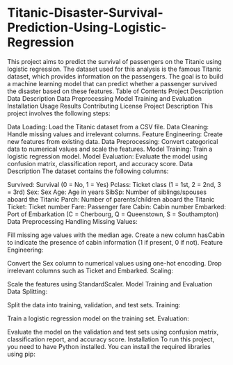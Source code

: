 # Titanic-Disaster-Survival-Prediction-Using-Logistic-Regression
This project aims to predict the survival of passengers on the Titanic using logistic regression. The dataset used for this analysis is the famous Titanic dataset, which provides information on the passengers. The goal is to build a machine learning model that can predict whether a passenger survived the disaster based on these features.
Table of Contents
Project Description
Data Description
Data Preprocessing
Model Training and Evaluation
Installation
Usage
Results
Contributing
License
Project Description
This project involves the following steps:

Data Loading: Load the Titanic dataset from a CSV file.
Data Cleaning: Handle missing values and irrelevant columns.
Feature Engineering: Create new features from existing data.
Data Preprocessing: Convert categorical data to numerical values and scale the features.
Model Training: Train a logistic regression model.
Model Evaluation: Evaluate the model using confusion matrix, classification report, and accuracy score.
Data Description
The dataset contains the following columns:

Survived: Survival (0 = No, 1 = Yes)
Pclass: Ticket class (1 = 1st, 2 = 2nd, 3 = 3rd)
Sex: Sex
Age: Age in years
SibSp: Number of siblings/spouses aboard the Titanic
Parch: Number of parents/children aboard the Titanic
Ticket: Ticket number
Fare: Passenger fare
Cabin: Cabin number
Embarked: Port of Embarkation (C = Cherbourg, Q = Queenstown, S = Southampton)
Data Preprocessing
Handling Missing Values:

Fill missing age values with the median age.
Create a new column hasCabin to indicate the presence of cabin information (1 if present, 0 if not).
Feature Engineering:

Convert the Sex column to numerical values using one-hot encoding.
Drop irrelevant columns such as Ticket and Embarked.
Scaling:

Scale the features using StandardScaler.
Model Training and Evaluation
Data Splitting:

Split the data into training, validation, and test sets.
Training:

Train a logistic regression model on the training set.
Evaluation:

Evaluate the model on the validation and test sets using confusion matrix, classification report, and accuracy score.
Installation
To run this project, you need to have Python installed. You can install the required libraries using pip:

